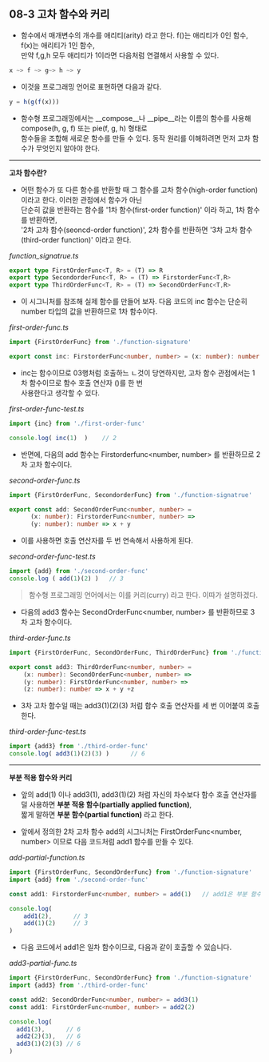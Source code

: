 ## 08-3 고차 함수와 커리 

- 함수에서 매개변수의 개수를 애리티(arity) 라고 한다. f()는 애리티가 0인 함수, f(x)는 애리티가 1인 함수,  
  만약 f,g,h 모두 애리티가 1이라면 다음처럼 연결해서 사용할 수 있다.
  
```typeScript
x ~> f ~> g~> h ~> y
```

- 이것을 프로그래밍 언어로 표현하면 다음과 같다.

```typeScript
y = h(g(f(x)))
```

- 함수형 프로그래밍에서는 __compose__나 __pipe__라는 이름의 함수를 사용해 compose(h, g, f) 또는 pie(f, g, h) 형태로   
  함수들을 조합해 새로운 함수를 만들 수 있다. 동작 원리를 이해하려면 먼저 고차 함수가 무엇인지 알아야 한다.
  
***

__고차 함수란?__

- 어떤 함수가 또 다른 함수를 반환할 때 그 함수를 고차 함수(high-order function) 이라고 한다. 이러한 관점에서 함수가 아닌  
  단순히 값을 반환하는 함수를 '1차 함수(first-order function)' 이라 하고, 1차 함수를 반환하면,   
  '2차 고차 함수(seoncd-order function)', 2차 함수를 반환하면 '3차 고차 함수(third-order function)' 이라고 한다.
  
_function_signatrue.ts_

```typeScript
export type FirstOrderFunc<T, R> = (T) => R
export type SecondorderFunc<T, R> = (T) => FirstorderFunc<T,R>
export type ThirdOrderFunc<T, R> = (T) => SecondOrderFunc<T,R>
```

- 이 시그니처를 참조해 실제 함수를 만들어 보자. 다음 코드의 inc 함수는 단순히 number 타입의 값을 반환하므로 1차 함수이다.

_first-order-func.ts_

```typeScript
import {FirstOrderFunc} from './function-signature'

export const inc: FirstorderFunc<number, number> = (x: number): number => x + 1
```

- inc는 함수이므로 03행처럼 호출하느 ㄴ것이 당연하지만, 고차 함수 관점에서는 1차 함수이므로 함수 호출 연산자 ()를 한 번  
  사용한다고 생각할 수 있다.
  
_first-order-func-test.ts_

```typeScript
import {inc} from './first-order-func'

console.log( inc(1)  )    // 2
```

- 반면에, 다음의 add 함수는 Firstorderfunc<number, number> 를 반환하므로 2차 고차 함수이다.

_second-order-func.ts_

```typeScript
import {FirstOrderFunc, SecondorderFunc} from './function-signatrue'

export const add: SecondOrderFunc<number, number> =
      (x: number): FirstorderFunc<number, number> =>
      (y: number): number => x + y
```

- 이를 사용하면 호출 연산자를 두 번 연속해서 사용하게 된다.

_second-order-func-test.ts_

```typeScript
import {add} from './second-order-func'
console.log ( add(1)(2) )   // 3
```
> 함수형 프로그래밍 언어에서는 이를 커리(curry) 라고 한다. 이따가 설명하겠다.


- 다음의 add3 함수는 SecondOrderFunc<number, number> 를 반환하므로 3차 고차 함수이다.

_third-order-func.ts_

```typeScript
import {FirstOrderFunc, SecondOrderFunc, ThirdOrderFunc} from './function-signature'

export const add3: ThirdOrderFunc<number, number> = 
    (x: number): SecondOrderFunc<number, number> => 
    (y: number): FirstOrderFunc<number, number> =>
    (z: number): number => x + y +z
```

- 3차 고차 함수일 때는 add3(1)(2)(3) 처럼 함수 호출 연산자를 세 번 이어붙여 호출한다.

_third-order-func-test.ts_

```typeScript
import {add3} from './third-order-func'
console.log( add3(1)(2)(3) )      // 6
```


***


__부분 적용 함수와 커리__

- 앞의 add(1) 이나 add3(1), add3(1)(2) 처럼 자신의 차수보다 함수 호출 연산자를 덜 사용하면 __부분 적용 함수(partially applied function)__,    
  짧게 말하면 __부분 함수(partial function)__ 라고 한다.

- 앞에서 정의한 2차 고차 함수 add의 시그니처는 FirstOrderFunc<number, number> 이므로 다음 코드처럼 add1 함수를 만들 수 있다. 

_add-partial-function.ts_  

```typeScript 
import {FirstOrderFunc, SecondOrderFunc} from './function-signature'
import {add} from './second-order-func'

const add1: FirstorderFunc<number, number> = add(1)   // add1은 부분 함수

console.log( 
    add1(2),      // 3
    add(1)(2)     // 3
)
```

- 다음 코드에서 add1은 일차 함수이므로, 다음과 같이 호출할 수 있습니다.

_add3-partial-func.ts_

```typeScript
import {FirstOrderFunc, SecondOrderFunc} from './function-signature'
import {add3} from './third-order-func'

const add2: SecondOrderFunc<number, number> = add3(1)
const add1: FirstOrderFunc<number, number> = add2(2)

console.log(
  add1(3),      // 6
  add2(2)(3),   // 6  
  add3(1)(2)(3) // 6
)
```
